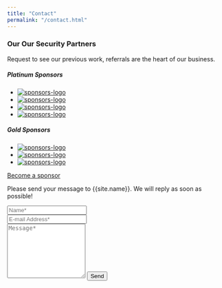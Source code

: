 ```yaml
---
title: "Contact"
permalink: "/contact.html"
---
```


<section class="sponsors section  overlay-white">
	<div class="container">
		<div class="row">
			<div class="col-12">
				<div class="section-title">
					<h3>Our <span class="alternate">Our Security Partners</span></h3>
					<p>Request to see our previous work, referrals are the heart of our business.</p>
				</div>
			</div>
		</div>
		<div class="row">
			<div class="col-12">
				<!-- Title -->
				<div class="sponsor-title text-center">
					<h5>Platinum Sponsors</h5>
				</div>
				<div class="block text-center">
					<!-- Sponsors image list -->
					<ul class="list-inline sponsors-list">
						<li class="list-inline-item">
							<div class="image-block text-center">
								<a href="#">
									<img src="/assets/images/sponsors1.png" alt="sponsors-logo" class="img-fluid">
								</a>
							</div>
						</li>
						<li class="list-inline-item">
							<div class="image-block text-center">
								<a href="#">
									<img src="images/sponsors/pt-spon-two.png" alt="sponsors-logo" class="img-fluid">
								</a>
							</div>
						</li>
						<li class="list-inline-item">
							<div class="image-block text-center">
								<a href="#">
									<img src="images/sponsors/pt-spon-three.png" alt="sponsors-logo" class="img-fluid">
								</a>
							</div>
						</li>
						<li class="list-inline-item">
							<div class="image-block text-center">
								<a href="#">
									<img src="images/sponsors/pt-spon-four.png" alt="sponsors-logo" class="img-fluid">
								</a>
							</div>
						</li>
					</ul>
				</div>
				<!-- Title -->
				<div class="sponsor-title text-center">
					<h5>Gold Sponsors</h5>
				</div>
				<div class="block text-center">
					<!-- Sponsors image list -->
					<ul class="list-inline sponsors-list">
						<li class="list-inline-item">
							<div class="image-block text-center">
								<a href="#">
									<img src="images/sponsors/gl-spon-one.png" alt="sponsors-logo" class="img-fluid">
								</a>
							</div>
						</li>
						<li class="list-inline-item">
							<div class="image-block text-center">
								<a href="#">
									<img src="images/sponsors/gl-spon-two.png" alt="sponsors-logo" class="img-fluid">
								</a>
							</div>
						</li>
						<li class="list-inline-item">
							<div class="image-block text-center">
								<a href="#">
									<img src="images/sponsors/gl-spon-three.png" alt="sponsors-logo" class="img-fluid">
								</a>
							</div>
						</li>
					</ul>
				</div>
				<div class="sponsor-btn text-center">
					<a href="#" class="btn btn-main-md">Become a sponsor</a>
				</div>
			</div>
		</div>
	</div>
</section>

<!--====  End of Sponsors  ====-->

<form action="https://formspree.io/f/xvolpjnz" method="POST">    
<p class="mb-4">Please send your message to {{site.name}}. We will reply as soon as possible!</p>
<div class="form-group row">
<div class="col-md-6">
<input class="form-control" type="text" name="name" placeholder="Name*" required>
</div>
<div class="col-md-6">
<input class="form-control" type="email" name="_replyto" placeholder="E-mail Address*" required>
</div>
</div>
<textarea rows="8" class="form-control mb-3" name="message" placeholder="Message*" required></textarea>    
<input class="btn btn-success" type="submit" value="Send">
</form>
